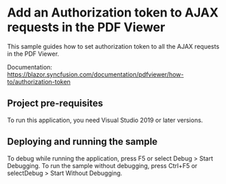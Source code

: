 # Add an Authorization token to AJAX requests in the PDF Viewer
This sample guides how to set authorization token to all the AJAX requests in the PDF Viewer.

Documentation: https://blazor.syncfusion.com/documentation/pdfviewer/how-to/authorization-token

## Project pre-requisites
To run this application, you need Visual Studio 2019 or later versions.

## Deploying and running the sample
To debug while running the application, press F5 or select Debug > Start Debugging. To run the sample without debugging, press Ctrl+F5 or selectDebug > Start Without Debugging.